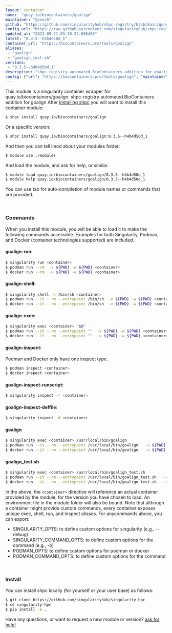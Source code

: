 ```yaml
---
layout: container
name:  "quay.io/biocontainers/goalign"
maintainer: "@vsoch"
github: "https://github.com/singularityhub/shpc-registry/blob/main/quay.io/biocontainers/goalign/container.yaml"
config_url: "https://raw.githubusercontent.com/singularityhub/shpc-registry/main/quay.io/biocontainers/goalign/container.yaml"
updated_at: "2023-09-21 03:10:22.086406"
latest: "0.3.5--h4b4d50d_1"
container_url: "https://biocontainers.pro/tools/goalign"
aliases:
 - "goalign"
 - "goalign_test.sh"
versions:
 - "0.3.5--h4b4d50d_1"
description: "shpc-registry automated BioContainers addition for goalign"
config: {"url": "https://biocontainers.pro/tools/goalign", "maintainer": "@vsoch", "description": "shpc-registry automated BioContainers addition for goalign", "latest": {"0.3.5--h4b4d50d_1": "sha256:6e4e94a717a283c00bcedb937a6d4a38939253f0124e52225a29b341b0cde1dd"}, "tags": {"0.3.5--h4b4d50d_1": "sha256:6e4e94a717a283c00bcedb937a6d4a38939253f0124e52225a29b341b0cde1dd"}, "docker": "quay.io/biocontainers/goalign", "aliases": {"goalign": "/usr/local/bin/goalign", "goalign_test.sh": "/usr/local/bin/goalign_test.sh"}}
---
```


This module is a singularity container wrapper for quay.io/biocontainers/goalign.
shpc-registry automated BioContainers addition for goalign
After [installing shpc](#install) you will want to install this container module:


```bash
$ shpc install quay.io/biocontainers/goalign
```

Or a specific version:

```bash
$ shpc install quay.io/biocontainers/goalign:0.3.5--h4b4d50d_1
```

And then you can tell lmod about your modules folder:

```bash
$ module use ./modules
```

And load the module, and ask for help, or similar.

```bash
$ module load quay.io/biocontainers/goalign/0.3.5--h4b4d50d_1
$ module help quay.io/biocontainers/goalign/0.3.5--h4b4d50d_1
```

You can use tab for auto-completion of module names or commands that are provided.

<br>

### Commands

When you install this module, you will be able to load it to make the following commands accessible.
Examples for both Singularity, Podman, and Docker (container technologies supported) are included.

#### goalign-run:

```bash
$ singularity run <container>
$ podman run --rm  -v ${PWD} -w ${PWD} <container>
$ docker run --rm  -v ${PWD} -w ${PWD} <container>
```

#### goalign-shell:

```bash
$ singularity shell -s /bin/sh <container>
$ podman run --it --rm --entrypoint /bin/sh  -v ${PWD} -w ${PWD} <container>
$ docker run --it --rm --entrypoint /bin/sh  -v ${PWD} -w ${PWD} <container>
```

#### goalign-exec:

```bash
$ singularity exec <container> "$@"
$ podman run --it --rm --entrypoint ""  -v ${PWD} -w ${PWD} <container> "$@"
$ docker run --it --rm --entrypoint ""  -v ${PWD} -w ${PWD} <container> "$@"
```

#### goalign-inspect:

Podman and Docker only have one inspect type.

```bash
$ podman inspect <container>
$ docker inspect <container>
```

#### goalign-inspect-runscript:

```bash
$ singularity inspect -r <container>
```

#### goalign-inspect-deffile:

```bash
$ singularity inspect -d <container>
```


#### goalign

```bash
$ singularity exec <container> /usr/local/bin/goalign
$ podman run --it --rm --entrypoint /usr/local/bin/goalign   -v ${PWD} -w ${PWD} <container> -c " $@"
$ docker run --it --rm --entrypoint /usr/local/bin/goalign   -v ${PWD} -w ${PWD} <container> -c " $@"
```


#### goalign_test.sh

```bash
$ singularity exec <container> /usr/local/bin/goalign_test.sh
$ podman run --it --rm --entrypoint /usr/local/bin/goalign_test.sh   -v ${PWD} -w ${PWD} <container> -c " $@"
$ docker run --it --rm --entrypoint /usr/local/bin/goalign_test.sh   -v ${PWD} -w ${PWD} <container> -c " $@"
```



In the above, the `<container>` directive will reference an actual container provided
by the module, for the version you have chosen to load. An environment file in the
module folder will also be bound. Note that although a container
might provide custom commands, every container exposes unique exec, shell, run, and
inspect aliases. For anycommands above, you can export:

 - SINGULARITY_OPTS: to define custom options for singularity (e.g., --debug)
 - SINGULARITY_COMMAND_OPTS: to define custom options for the command (e.g., -b)
 - PODMAN_OPTS: to define custom options for podman or docker
 - PODMAN_COMMAND_OPTS: to define custom options for the command

<br>

### Install

You can install shpc locally (for yourself or your user base) as follows:

```bash
$ git clone https://github.com/singularityhub/singularity-hpc
$ cd singularity-hpc
$ pip install -e .
```

Have any questions, or want to request a new module or version? [ask for help!](https://github.com/singularityhub/singularity-hpc/issues)